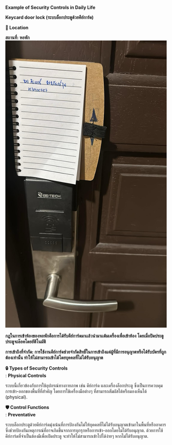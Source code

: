 **Example of Security Controls in Daily Life**

**Keycard door lock (ระบบล็อกประตูด้วยคีย์การ์ด)**

**📍 Location**

**สถานที่: หอพัก**
![keycard](Mypic/keycarddoorlock.jpg)


**กฏในการเข้าห้องของหอพักคือการได้รับคีย์การ์ดมาเเล้วนำมาเเต้มเครื่องเพื่อเข้าห้อง โดยเมื่อปิดประตูประตูจะล๊อคโดยอัติโนมัติ**

**การเข้าถึงที่จำกัด: การใช้งานคีย์การ์ดช่วยจำกัดสิทธิ์ในการเข้าถึงแค่ผู้ที่มีการอนุญาตหรือได้รับบัตรที่ถูกต้องเท่านั้น ทำให้ไม่สามารถเข้าได้โดยบุคคลที่ไม่ได้รับอนุญาต**

**🔒 Types of Security Controls**  
: **Physical Controls** 

ระบบนี้เกี่ยวข้องกับการใช้อุปกรณ์ทางกายภาพ เช่น คีย์การ์ด และเครื่องล็อกประตู ซึ่งเป็นการควบคุมการเข้า-ออกของพื้นที่ที่สำคัญ โดยการใช้เครื่องมือต่างๆ ที่สามารถสัมผัสได้หรือมองเห็นได้ (physical).

**🛡️ Control Functions**  
: **Preventative**

ระบบล็อกประตูด้วยคีย์การ์ดมุ่งเน้นที่การป้องกันไม่ให้บุคคลที่ไม่ได้รับอนุญาตเข้ามาในพื้นที่หรืออาคาร ซึ่งช่วยป้องกันเหตุการณ์ที่อาจเกิดขึ้นจากการบุกรุกหรือการเข้า-ออกโดยไม่ได้รับอนุญาต. ด้วยการใช้คีย์การ์ดที่จำเป็นต้องมีเพื่อเปิดประตู จะทำให้ไม่สามารถเข้าไปได้ง่ายๆ หากไม่ได้รับอนุญาต.
